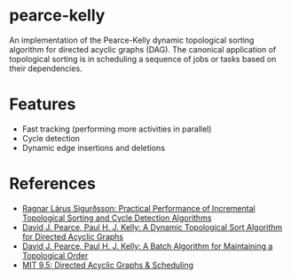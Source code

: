# pearce-kelly
An implementation of the Pearce-Kelly dynamic topological sorting algorithm for directed acyclic graphs (DAG). The canonical application of topological sorting is in scheduling a sequence of jobs or tasks based on their dependencies. 

# Features


- Fast tracking (performing more activities in parallel)
- Cycle detection
- Dynamic edge insertions and deletions

# References


- [Ragnar Lárus Sigurðsson: Practical Performance of Incremental Topological Sorting and Cycle Detection Algorithms](http://publications.lib.chalmers.se/records/fulltext/248308/248308.pdf)
- [David J. Pearce, Paul H. J. Kelly: A Dynamic Topological Sort Algorithm for Directed Acyclic Graphs](https://www.doc.ic.ac.uk/~phjk/Publications/DynamicTopoSortAlg-JEA-07.pdf)
- [David J. Pearce, Paul H. J. Kelly: A Batch Algorithm for Maintaining a Topological Order](http://crpit.com/confpapers/CRPITV102Pearce.pdf)
- [MIT 9.5: Directed Acyclic Graphs & Scheduling](https://ocw.mit.edu/courses/electrical-engineering-and-computer-science/6-042j-mathematics-for-computer-science-spring-2015/readings/MIT6_042JS15_Session17.pdf)
